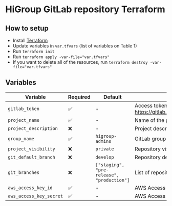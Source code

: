 # HiGroup GitLab repository Terraform
## How to setup
- Install [Terraform](https://learn.hashicorp.com/tutorials/terraform/install-cli)
- Update variables in `var.tfvars` (list of variables on Table 1)
- Run `terraform init`
- Run `terraform apply -var-file="var.tfvars"`
- If you want to delete all of the resources, run `terraform destroy -var-file="var.tfvars"`

## Variables

| Variable | Required | Default | Description |
| --------------- | --------------- | --------------- | --------------- 
| `gitlab_token` | ✅ | - | Access token for communication with Gitlab. https://gitlab.com/-/profile/personal_access_tokens |
| `project_name` | ✅ | - | Name of the project, including the project number |
| `project_description` | ❌ | - | Project description |
| `group_name` | ✅ | `higroup-admins` | GitLab group |
| `project_visibility` | ❌ | `private` | Repository visibility |
| `git_default_branch` | ❌ | `develop` | Repository default branch |
| `git_branches` | ❌ | `["staging", "pre-release", "production"]` | List of repository branches |
| `aws_access_key_id` | ✅ | - | AWS Access Key ID to be inserted for CICD |
| `aws_access_key_secret` | ✅ | - | AWS Access Secret Key to be inserted for CICD |
